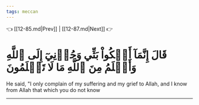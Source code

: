 ```yaml
---
tags: meccan
---
```


👈 [[12-85.md|Prev]] | [[12-87.md|Next]] 👉

# قَالَ إِنَّمَآ أَشۡكُواْ بَثِّي وَحُزۡنِيٓ إِلَى ٱللَّهِ وَأَعۡلَمُ مِنَ ٱللَّهِ مَا لَا تَعۡلَمُونَ

He said, "I only complain of my suffering and my grief to Allah, and I know from Allah that which you do not know

---

